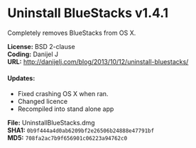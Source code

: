 Uninstall BlueStacks v1.4.1
===========================

Completely removes BlueStacks from OS X.

**License:** BSD 2-clause  
**Coding:** Danijel J  
**URL:** http://danijelj.com/blog/2013/10/12/uninstall-bluestacks/

#### Updates: #
 - Fixed crashing OS X when ran.
 - Changed licence
 - Recompiled into stand alone app
  
**File:** UninstallBlueStacks.dmg  
**SHA1:** `0b9f444a4d0ab6209bf2e26506b24888e47791bf`  
**MD5:** `708fa2ac7b9f656901c06223a94762c0`
